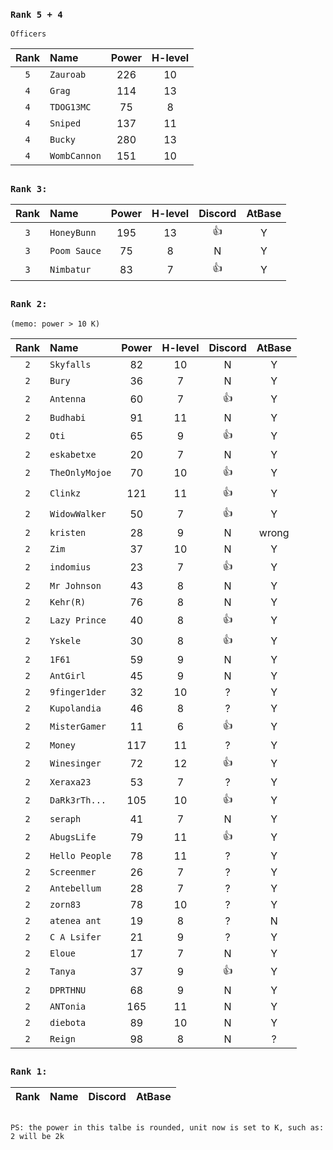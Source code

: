### `Rank 5 + 4`

```
Officers
```
| Rank | Name         | Power | H-level | 
| :--: | :----------- | :---: | :-----: | 
| `5`  | `Zauroab`    |  226  |    10   |  
| `4`  | `Grag`       |  114  |    13   |  
| `4`  | `TDOG13MC`   |  75   |    8    | 
| `4`  | `Sniped`     |  137  |    11   | 
| `4`  | `Bucky`      |  280  |    13   | 
| `4`  | `WombCannon` |  151  |    10   | 


##
### `Rank 3:`
| Rank | Name         | Power | H-level | Discord | AtBase |
| :--: | :----------- | :---: | :-----: | :-----: | :----: |
| `3`  | `HoneyBunn`  |  195  |    13   |    👍   |    Y   |
| `3`  | `Poom Sauce` |  75   |    8    |    N    |    Y   |
| `3`  | `Nimbatur`   |  83   |    7    |    👍   |    Y   | 

## 
### `Rank 2:` 
```
(memo: power > 10 K)
```
| Rank | Name          | Power | H-level | Discord | AtBase |
| :--: | :-----------  | :---: | :-----: | :-----: | :----: |
| `2`  | `Skyfalls`    |  82   |    10   |    N    |    Y   |
| `2`  | `Bury`        |  36   |    7    |    N    |    Y   |
| `2`  | `Antenna`     |  60   |    7    |    👍   |    Y   |
| `2`  | `Budhabi`     |  91   |    11   |    N    |    Y   |
| `2`  | `Oti`         |  65   |    9    |    👍   |    Y   |
| `2`  | `eskabetxe`   |  20   |    7    |    N    |    Y   |
| `2`  | `TheOnlyMojoe`|  70   |    10   |    👍   |    Y   |
| `2`  | `Clinkz`      |  121  |    11   |    👍   |    Y   |
| `2`  | `WidowWalker` |  50   |    7    |    👍   |    Y   |
| `2`  | `kristen`     |  28   |    9    |    N    |    wrong|
| `2`  | `Zim`         |  37   |    10   |    N    |    Y   |
| `2`  | `indomius`    |  23   |    7    |    👍   |    Y   |
| `2`  | `Mr Johnson`  |  43   |    8    |    N    |    Y   |
| `2`  | `Kehr(R)`     |  76   |    8    |    N    |    Y   |
| `2`  | `Lazy Prince` |  40   |    8    |    👍   |    Y   |
| `2`  | `Yskele`      |  30   |    8    |    👍   |    Y   |
| `2`  | `1F61`        |  59   |    9    |    N    |    Y   |-
| `2`  | `AntGirl`     |  45   |    9    |    N    |    Y   |
| `2`  | `9finger1der` |  32   |    10   |    ?    |    Y   |
| `2`  | `Kupolandia`  |  46   |    8    |    ?    |    Y   |
| `2`  | `MisterGamer` |  11   |    6    |    👍   |    Y   |
| `2`  | `Money`       |  117  |    11   |    ?    |    Y   |
| `2`  | `Winesinger`  |  72   |    12   |    👍   |    Y   |
| `2`  | `Xeraxa23`    |  53   |    7    |    ?    |    Y   |
| `2`  | `DaRk3rTh...` |  105  |    10   |    👍   |    Y   |
| `2`  | `seraph`      |  41   |    7    |    N    |    Y   |
| `2`  | `AbugsLife`   |  79   |    11   |    👍   |    Y   |
| `2`  | `Hello People`|  78   |    11   |    ?    |    Y   |
| `2`  | `Screenmer`   |  26   |    7    |    ?    |    Y   |
| `2`  | `Antebellum`  |  28   |    7    |    ?    |    Y   |
| `2`  | `zorn83`      |  78   |    10   |    ?    |    Y   |
| `2`  | `atenea ant`  |  19   |    8    |    ?    |    N   |
| `2`  | `C A Lsifer`  |  21   |    9    |    ?    |    Y   |
| `2`  | `Eloue`       |  17   |    7    |    N    |    Y   |
| `2`  | `Tanya`       |  37   |    9    |    👍   |    Y   |
| `2`  | `DPRTHNU`     |  68   |    9    |    N    |    Y   |
| `2`  | `ANTonia`     |  165  |    11   |    N    |    Y   |
| `2`  | `diebota`     |  89   |    10   |    N    |    Y   |
| `2`  | `Reign`       |  98   |    8    |    N    |    ?   |







## 
### `Rank 1:`
| Rank | Name           | Discord | AtBase |
| :--: | :-----------   | :-----: | :----: |
## 

`PS: the power in this talbe is rounded, unit now is set to K, such as: 2 will be 2k`
